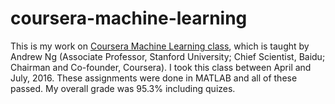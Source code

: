 # coursera-machine-learning

This is my work on [Coursera Machine Learning class](https://www.coursera.org/learn/machine-learning/), which is taught by Andrew Ng (Associate Professor, Stanford University; Chief Scientist, Baidu; Chairman and Co-founder, Coursera). I took this class between April and July, 2016. These assignments were done in MATLAB and all of these passed. My overall grade was 95.3% including quizes.
